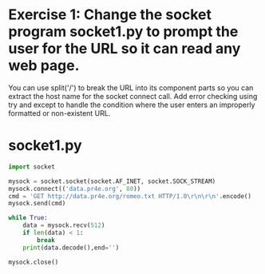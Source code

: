 # Exercise 1: Change the socket program socket1.py to prompt the user for the URL so it can read any web page.

You can use split('/') to break the URL into its component parts so you can extract the host name for the socket connect call. Add error checking using try and except to handle the condition where the user enters an improperly formatted or non-existent URL.

# socket1.py
```python
import socket

mysock = socket.socket(socket.AF_INET, socket.SOCK_STREAM)
mysock.connect(('data.pr4e.org', 80))
cmd = 'GET http://data.pr4e.org/romeo.txt HTTP/1.0\r\n\r\n'.encode()
mysock.send(cmd)

while True:
    data = mysock.recv(512)
    if len(data) < 1:
        break
    print(data.decode(),end='')

mysock.close()
```
